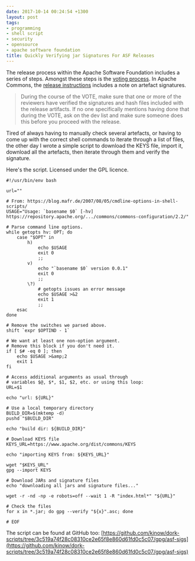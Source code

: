 ```yaml
---
date: 2017-10-14 00:24:54 +1300
layout: post
tags:
- programming
- shell script
- security
- opensource
- apache software foundation
title: Quickly Verifying jar Signatures For ASF Releases
---
```


The release process within the Apache Software Foundation includes a series of steps. Amongst these
steps is the [voting process](https://www.apache.org/foundation/voting.html). In Apache Commons, the
[release instructions](https://commons.apache.org/releases/prepare.html) includes a note on artefact
signatures.

 >During the course of the VOTE, make sure that one or more of the reviewers have verified the signatures and hash files included with the release artifacts. If no one specifically mentions having done that during the VOTE, ask on the dev list and make sure someone does this before you proceed with the release. 

Tired of always having to manually check several artefacts, or having to come up with the correct
shell commands to iterate through a list of files, the other day I wrote a simple script to download
the KEYS file, import it, download all the artefacts, then iterate through them and verify the
signature.

Here's the script. Licensed under the GPL licence.

```shell
#!/usr/bin/env bash

url=""

# From: https://blog.mafr.de/2007/08/05/cmdline-options-in-shell-scripts/
USAGE="Usage: `basename $0` [-hv] https://repository.apache.org/.../commons/commons-configuration/2.2/"

# Parse command line options.
while getopts hv: OPT; do
    case "$OPT" in
        h)
            echo $USAGE
            exit 0
            ;;
        v)
            echo "`basename $0` version 0.0.1"
            exit 0
            ;;
        \?)
            # getopts issues an error message
            echo $USAGE >&2
            exit 1
            ;;
    esac
done

# Remove the switches we parsed above.
shift `expr $OPTIND - 1`

# We want at least one non-option argument. 
# Remove this block if you don't need it.
if [ $# -eq 0 ]; then
    echo $USAGE >&amp;2
    exit 1
fi

# Access additional arguments as usual through 
# variables $@, $*, $1, $2, etc. or using this loop:
URL=$1

echo "url: ${URL}"

# Use a local temporary directory
BUILD_DIR=$(mktemp -d)
pushd "$BUILD_DIR"

echo "build dir: ${BUILD_DIR}"

# Download KEYS file
KEYS_URL=https://www.apache.org/dist/commons/KEYS

echo "importing KEYS from: ${KEYS_URL}"

wget "$KEYS_URL"
gpg --import KEYS

# Download JARs and signature files
echo "downloading all jars and signature files..."

wget -r -nd -np -e robots=off --wait 1 -R "index.html*" "${URL}"

# Check the files
for x in *.jar; do gpg --verify "${x}".asc; done

# EOF
```

The script can be found at GitHub too: [https://github.com/kinow/dork-scripts/tree/3c519a74f28c08310ce2e65f8e860d61fd0c5c07/gpg/asf-sigs](https://github.com/kinow/dork-scripts/tree/3c519a74f28c08310ce2e65f8e860d61fd0c5c07/gpg/asf-sigs)
